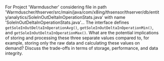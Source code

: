 For Project 'Warmduscher' considering file in path 'Warmduscher/thserver/src/main/java/com/x8ing/thsensor/thserver/db/entity/analytics/SoleInOutDeltaInOperationStats.java' with name 'SoleInOutDeltaInOperationStats.java'... 
The interface defines `getSoleInOutDeltaInOperationAvg()`, `getSoleInOutDeltaInOperationMin()`, and `getSoleInOutDeltaInOperationMax()`. What are the potential implications of storing and processing these three separate values compared to, for example, storing only the raw data and calculating these values on demand?  Discuss the trade-offs in terms of storage, performance, and data integrity.